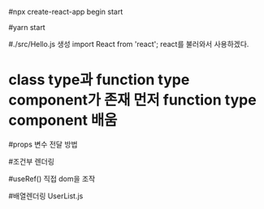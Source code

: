 #npx create-react-app begin start

#yarn start

#./src/Hello.js 생성
import React from 'react';
react를 불러와서 사용하겠다.

# class type과 function type component가 존재 먼저 function type component 배움

#props 변수 전달 방법

#조건부 렌더링

#useRef() 직접 dom을 조작

#배열렌더링
UserList.js
